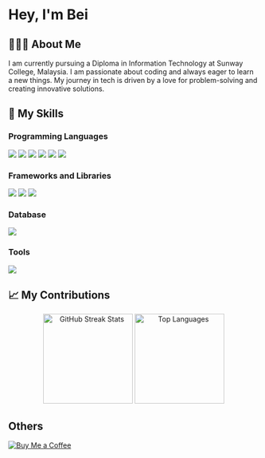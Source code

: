 <!--Rename code.md to README.md or copy all this code paste inside your profileName/README.md-->

# Hey, I'm Bei

## 🧑🏻‍💻 About Me
I am currently pursuing a Diploma in Information Technology at Sunway College, Malaysia. I am passionate about coding and always eager to learn a new things. My journey in tech is driven by a love for problem-solving and creating innovative solutions.

## 🚀 My Skills

### Programming Languages
<p>
  <img src="https://img.shields.io/badge/HTML5-E34F26?style=for-the-badge&logo=html5&logoColor=white" />
  <img src="https://img.shields.io/badge/CSS3-1572B6?style=for-the-badge&logo=css3&logoColor=white" />
  <img src="https://img.shields.io/badge/JavaScript-323330?style=for-the-badge&logo=javascript&logoColor=F7DF1E" />
  <img src="https://img.shields.io/badge/C%2B%2B-00599C?style=for-the-badge&logo=c%2B%2B&logoColor=white" />
  <img src="https://img.shields.io/badge/Java-ED8B00?style=for-the-badge&logo=java&logoColor=white" />
  <img src="https://img.shields.io/badge/PHP-777BB4?style=for-the-badge&logo=php&logoColor=white" />
</p>

### Frameworks and Libraries
<p>
  <img src="https://img.shields.io/badge/Node.js-339933?style=for-the-badge&logo=nodedotjs&logoColor=white" />
  <img src="https://img.shields.io/badge/React-20232A?style=for-the-badge&logo=react&logoColor=61DAFB" />
  <img src="https://img.shields.io/badge/Tailwind_CSS-38B2AC?style=for-the-badge&logo=tailwind-css&logoColor=white" />
</p>

### Database
<p>
  <img src="https://img.shields.io/badge/MySQL-00000F?style=for-the-badge&logo=mysql&logoColor=white" />
</p>

### Tools
<p>
  <img src="https://img.shields.io/badge/Visual_Studio_Code-0078D4?style=for-the-badge&logo=visual%20studio%20code&logoColor=white" />
</p>

## 📈 My Contributions

<p align="center">
  <img height="180em" src="https://github-readme-streak-stats.herokuapp.com?user=i4gs&theme=vue-dark&hide_border=true&date_format=M%20j%5B%2C%20Y%5D" alt="GitHub Streak Stats" />
  <img height="180em" src="https://github-readme-stats.vercel.app/api/top-langs/?username=i4gs&layout=compact&theme=cobalt&hide_border=true" alt="Top Languages" />
</p>

## Others

[![Buy Me a Coffee](https://img.shields.io/badge/Buy%20Me%20a%20Coffee-FF813F?style=for-the-badge&logo=coffee&logoColor=white)](https://payment.tngdigital.com.my/sc/bDLnNqwJ5X)
